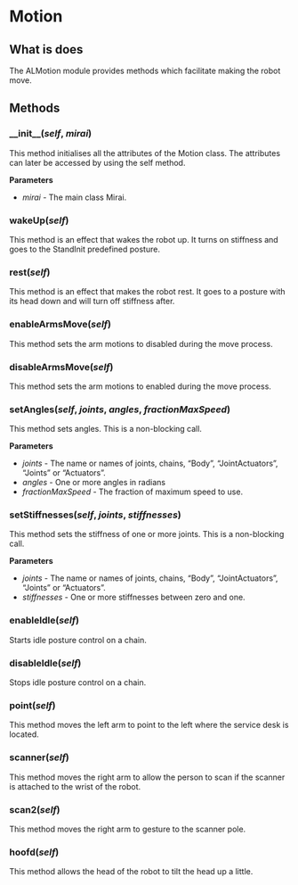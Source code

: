 # Motion

## What is does
The ALMotion module provides methods which facilitate making the robot move.

## Methods
### \_\_init\_\_(*self*, *mirai*)
This method initialises all the attributes of the Motion class. The attributes can later be accessed by using
the self method. 

__Parameters__
- *mirai* - The main class Mirai. 

### wakeUp(*self*)
This method is an effect that wakes the robot up. It turns on stiffness and goes to the StandInit predefined posture.

### rest(*self*)
This method is an effect that makes the robot rest. It goes to a posture with its head down and will turn off stiffness after.

### enableArmsMove(*self*)
This method sets the arm motions to disabled during the move process.

### disableArmsMove(*self*)
This method sets the arm motions to enabled during the move process.

### setAngles(*self*, *joints*, *angles*, *fractionMaxSpeed*)
This method sets angles. This is a non-blocking call.

__Parameters__
- *joints* -  The name or names of joints, chains, “Body”, “JointActuators”, “Joints” or “Actuators”.
- *angles* - One or more angles in radians
- *fractionMaxSpeed* - The fraction of maximum speed to use.
### setStiffnesses(*self*, *joints*, *stiffnesses*)
This method sets the stiffness of one or more joints. This is a non-blocking call.

__Parameters__
- *joints* -  The name or names of joints, chains, “Body”, “JointActuators”, “Joints” or “Actuators”.
- *stiffnesses* - One or more stiffnesses between zero and one.
### enableIdle(*self*)
Starts idle posture control on a chain.

### disableIdle(*self*)
Stops idle posture control on a chain.

### point(*self*)
This method moves the left arm to point to the left where the service desk is located.

### scanner(*self*)
This method moves the right arm to allow the person to scan if the scanner is attached to the wrist of the robot.

### scan2(*self*)
This method moves the right arm to gesture to the scanner pole.

### hoofd(*self*)
This method allows the head of the robot to tilt the head up a little.
